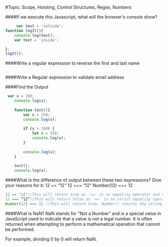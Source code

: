 #Topic: Scope, Hoisting, Control Structures, Regex, Numbers

####If we execute this Javascript, what will the browser's console show?

```javascript
	 var text = 'outside';
function logIt(){
    console.log(text);
    var text = 'inside';

};
logIt();
```


####Write a regular expression  to reverse the first and last name
```regex

```


####Write a Regular expression to validate email address

####Find the Output
```javascript
 var x = 100;
    console.log(x);
     
    function test(){
        var x = 250;
        console.log(x);
     
        if (x > 100) {
            let x = 350;
            console.log(x);
        }
     
        console.log(x);
    }
     
    test();
    console.log(x);
```

####What is the difference of output between these two expressions? Give your reasons for it:
12 == “12”
12 === “12”
Number(12) === 12

```javascript
12 == "12"//This will return true as '==' is an equality operator and checks whether the operands are equal or not.
12 === “12”//This will return false as '==' is an strict equality operator and checks whether the operands as well as the Data type is equal.
Number(12) === 12 //This will return true. Number() returns the string in it to Number.
````
####What is NaN?
NaN stands for "Not a Number" and is a special value in JavaScript used to indicate that a value is not a legal number. It is often returned when attempting to perform a mathematical operation that cannot be performed.

For example, dividing 0 by 0 will return NaN.




